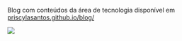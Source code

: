 Blog com conteúdos da área de tecnologia disponível em [priscylasantos.github.io/blog/](https://priscylasantos.github.io/blog/)

![](/media/arquivos/Linux/Priscyla/Documentos/GitHub/blog/blog.png)

